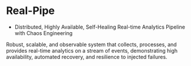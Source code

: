 # Real-Pipe

- Distributed, Highly Available, Self-Healing Real-time Analytics Pipeline with Chaos Engineering

Robust, scalable, and observable system that collects, processes, and provides real-time analytics on a stream of events, demonstrating high availability, automated recovery, and resilience to injected failures.
